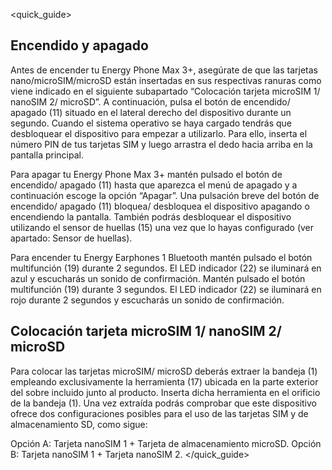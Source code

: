 <quick_guide>
## Encendido y apagado

Antes de encender tu Energy Phone Max 3+, asegúrate de que las tarjetas nano/microSIM/microSD están insertadas en sus respectivas ranuras como viene indicado en el siguiente subapartado “Colocación tarjeta microSIM 1/ nanoSIM 2/ microSD”. A continuación, pulsa el botón de encendido/ apagado (11) situado en el lateral derecho del dispositivo durante un segundo. Cuando el sistema operativo se haya cargado tendrás que desbloquear el dispositivo para empezar a utilizarlo. Para ello, inserta el número PIN de tus tarjetas SIM y luego arrastra el dedo hacia arriba en la pantalla principal.

Para apagar tu Energy Phone Max 3+ mantén pulsado el botón de encendido/ apagado (11) hasta que aparezca el menú de apagado y a continuación escoge la opción “Apagar”. Una pulsación breve del botón de encendido/ apagado (11) bloquea/ desbloquea el dispositivo apagando o encendiendo la pantalla. También podrás desbloquear el dispositivo utilizando el sensor de huellas (15) una vez que lo hayas configurado (ver apartado: Sensor de huellas).

Para encender tu Energy Earphones 1 Bluetooth mantén pulsado el botón multifunción (19) durante 2 segundos. El LED indicador (22) se iluminará en azul y escucharás un sonido de confirmación. Mantén pulsado el botón multifunción (19) durante 3 segundos. El LED indicador (22) se iluminará en rojo durante 2 segundos y escucharás un
sonido de confirmación.

## Colocación tarjeta microSIM 1/ nanoSIM 2/ microSD

Para colocar las tarjetas microSIM/ microSD deberás extraer la bandeja (1) empleando exclusivamente la herramienta (17) ubicada en la parte exterior del sobre incluido junto al producto. Inserta dicha herramienta en el orificio de la bandeja (1). Una vez extraída podrás comprobar que este dispositivo ofrece dos configuraciones posibles para el uso de las tarjetas SIM y de almacenamiento SD, como sigue:

Opción A: Tarjeta nanoSIM 1 + Tarjeta de almacenamiento microSD.
Opción B: Tarjeta nanoSIM 1 + Tarjeta nanoSIM 2.
</quick_guide>
